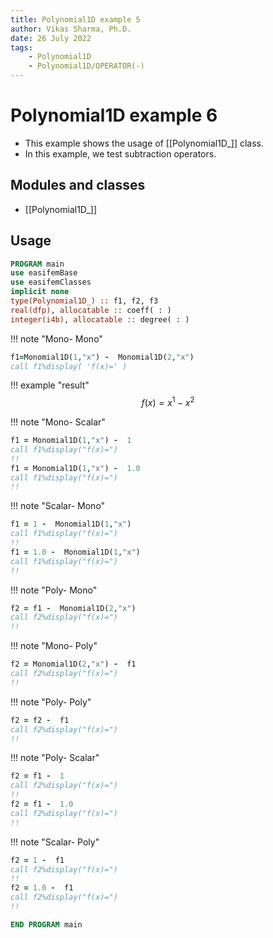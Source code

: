 ```yaml
---
title: Polynomial1D example 5
author: Vikas Sharma, Ph.D.
date: 26 July 2022
tags:
    - Polynomial1D
    - Polynomial1D/OPERATOR(-)
---
```


# Polynomial1D example 6

- This example shows the usage of [[Polynomial1D_]] class.
- In this example, we test subtraction operators.

## Modules and classes

- [[Polynomial1D_]]

## Usage

```fortran
PROGRAM main
use easifemBase
use easifemClasses
implicit none
type(Polynomial1D_) :: f1, f2, f3
real(dfp), allocatable :: coeff( : )
integer(i4b), allocatable :: degree( : )
```

!!! note "Mono- Mono"

```fortran
f1=Monomial1D(1,"x") -  Monomial1D(2,"x")
call f1%display( 'f(x)=' )
```

!!! example "result"
$$
f(x)=x^1- x^2
$$

!!! note "Mono- Scalar"

```fortran
f1 = Monomial1D(1,"x") -  1
call f1%display("f(x)=")
!!
f1 = Monomial1D(1,"x") -  1.0
call f1%display("f(x)=")
!!
```

!!! note "Scalar- Mono"

```fortran
f1 = 1 -  Monomial1D(1,"x")
call f1%display("f(x)=")
!!
f1 = 1.0 -  Monomial1D(1,"x")
call f1%display("f(x)=")
!!
```

!!! note "Poly- Mono"

```fortran
f2 = f1 -  Monomial1D(2,"x")
call f2%display("f(x)=")
!!
```

!!! note "Mono- Poly"

```fortran
f2 = Monomial1D(2,"x") -  f1
call f2%display("f(x)=")
!!
```

!!! note "Poly- Poly"

```fortran
f2 = f2 -  f1
call f2%display("f(x)=")
!!
```

!!! note "Poly- Scalar"

```fortran
f2 = f1 -  1
call f2%display("f(x)=")
!!
f2 = f1 -  1.0
call f2%display("f(x)=")
!!
```

!!! note "Scalar- Poly"

```fortran
f2 = 1 -  f1
call f2%display("f(x)=")
!!
f2 = 1.0 -  f1
call f2%display("f(x)=")
!!
```

```fortran
END PROGRAM main
```

